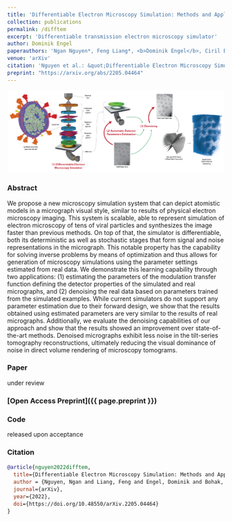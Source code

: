 ```yaml
---
title: 'Differentiable Electron Microscopy Simulation: Methods and Applications for Visualization'
collection: publications
permalink: /difftem
excerpt: 'Differentiable transmission electron microscopy simulator'
author: Dominik Engel
paperauthors: 'Ngan Nguyen*, Feng Liang*, <b>Dominik Engel</b>, Ciril Bohak, Peter Wonka, Timo Ropinski, Ivan Viola'
venue: 'arXiv'
citation: 'Nguyen et al.: &quot;Differentiable Electron Microscopy Simulation: Methods and Applications for Visualization&quot; <i>arXiv:2205.04464</i>'
preprint: "https://arxiv.org/abs/2205.04464"
---
```



![DiffTEM Teaser](images/difftem-teaser.png)

### Abstract
We propose a new microscopy simulation system that can depict atomistic models in a micrograph visual style, similar to results of physical electron microscopy imaging. This system is scalable, able to represent simulation of electron microscopy of tens of viral particles and synthesizes the image faster than previous methods. On top of that, the simulator is differentiable, both its deterministic as well as stochastic stages that form signal and noise representations in the micrograph. This notable property has the capability for solving inverse problems by means of optimization and thus allows for generation of microscopy simulations using the parameter settings estimated from real data. We demonstrate this learning capability through two applications: (1) estimating the parameters of the modulation transfer function defining the detector properties of the simulated and real micrographs, and (2) denoising the real data based on parameters trained from the simulated examples. While current simulators do not support any parameter estimation due to their forward design, we show that the results obtained using estimated parameters are very similar to the results of real micrographs. Additionally, we evaluate the denoising capabilities of our approach and show that the results showed an improvement over state-of-the-art methods. Denoised micrographs exhibit less noise in the tilt-series tomography reconstructions, ultimately reducing the visual dominance of noise in direct volume rendering of microscopy tomograms.

### Paper
under review
### [Open Access Preprint]({{ page.preprint }})
### Code
released upon acceptance

### Citation

```bibtex
@article{nguyen2022difftem,
  title={Differentiable Electron Microscopy Simulation: Methods and Applications for Visualization},
  author = {Nguyen, Ngan and Liang, Feng and Engel, Dominik and Bohak, Ciril and Wonka, Peter and Ropinski, Timo and Viola, Ivan},
  journal={arXiv},
  year={2022},
  doi={https://doi.org/10.48550/arXiv.2205.04464}
}
```
